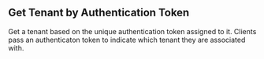 Get Tenant by Authentication Token
----------------------------------
Get a tenant based on the unique authentication token assigned to it. Clients
pass an authenticaton token to indicate which tenant they are associated with.